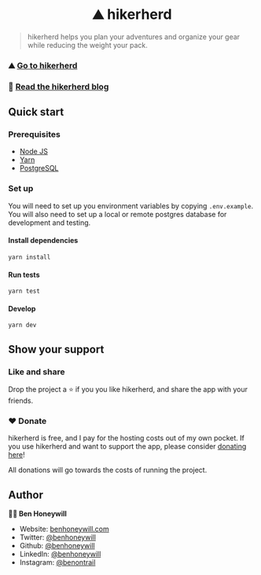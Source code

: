 <h1 align="center">⛰️ hikerherd</h1>

> hikerherd helps you plan your adventures and organize your gear while reducing the weight your pack.

### ⛰️ [Go to hikerherd](https://www.hikerherd.com)

### 📖 [Read the hikerherd blog](https://blog.hikerherd.com)

## Quick start

### Prerequisites

- [Node JS](https://docs.npmjs.com/downloading-and-installing-node-js-and-npm)
- [Yarn](https://classic.yarnpkg.com/lang/en/docs/install/#mac-stable)
- [PostgreSQL](https://www.postgresql.org/)

### Set up

You will need to set up you environment variables by copying `.env.example`. You will also need to set up a local or remote postgres database for development and testing.

#### Install dependencies

```
yarn install
```

#### Run tests

```
yarn test
```

#### Develop

```
yarn dev
```

## Show your support

### Like and share

Drop the project a ⭐️ if you you like hikerherd, and share the app with your friends.

### ❤️ Donate

hikerherd is free, and I pay for the hosting costs out of my own pocket. If you use hikerherd and want to support the app, please consider [donating here](https://ko-fi.com/benontrail)!

All donations will go towards the costs of running the project.

## Author

**🧑‍💻 Ben Honeywill**

- Website: [benhoneywill.com](https://benhoneywill.com)
- Twitter: [@benhoneywill](https://twitter.com/benhoneywill)
- Github: [@benhoneywill](https://github.com/benhoneywill)
- LinkedIn: [@benhoneywill](https://linkedin.com/in/benhoneywill)
- Instagram: [@benontrail](https://instagram.com/benontrail)
